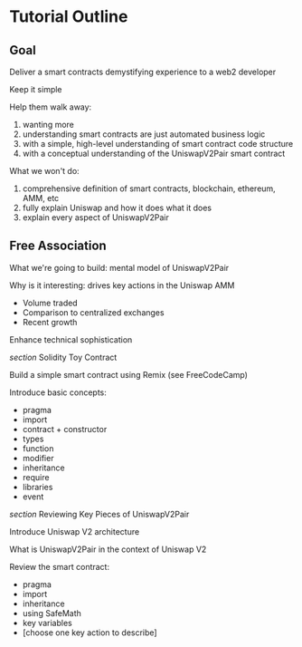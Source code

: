 # Tutorial Outline

## Goal
Deliver a smart contracts demystifying experience to a web2 developer

Keep it simple

Help them walk away:
1. wanting more
2. understanding smart contracts are just automated business logic
3. with a simple, high-level understanding of smart contract code structure
4. with a conceptual understanding of the UniswapV2Pair smart contract

What we won't do:
1. comprehensive definition of smart contracts, blockchain, ethereum, AMM, etc
2. fully explain Uniswap and how it does what it does
3. explain every aspect of UniswapV2Pair

## Free Association
What we're going to build: mental model of UniswapV2Pair

Why is it interesting: drives key actions in the Uniswap AMM
- Volume traded
- Comparison to centralized exchanges
- Recent growth

Enhance technical sophistication

*section* Solidity Toy Contract

Build a simple smart contract using Remix (see FreeCodeCamp)

Introduce basic concepts:
- pragma
- import
- contract + constructor
- types
- function
- modifier
- inheritance
- require
- libraries
- event

*section* Reviewing Key Pieces of UniswapV2Pair

Introduce Uniswap V2 architecture

What is UniswapV2Pair in the context of Uniswap V2

Review the smart contract:
- pragma
- import
- inheritance
- using SafeMath
- key variables
- [choose one key action to describe]
